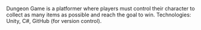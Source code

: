 Dungeon Game is a platformer where players must control their character to collect as many items as possible and reach the goal to win.
Technologies: Unity, C#, GitHub (for version control).
